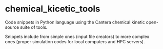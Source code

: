 # chemical_kicetic_tools
Code snippets in  Python language using the Cantera chemical kinetic open-source suite of tools.

Snippets include from simple ones (input file creators) to more complex ones (proper simulation codes for local computers and HPC servers).
